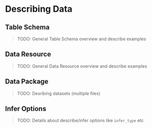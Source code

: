 # Describing Data

## Table Schema

> TODO: General Table Schema overview and describe examples

## Data Resource

> TODO: General Data Resource overview and describe examples

## Data Package

> TODO: Desribing datasets (multiple files)

## Infer Options

> TODO: Details about describe/infer options like `infer_type` etc

